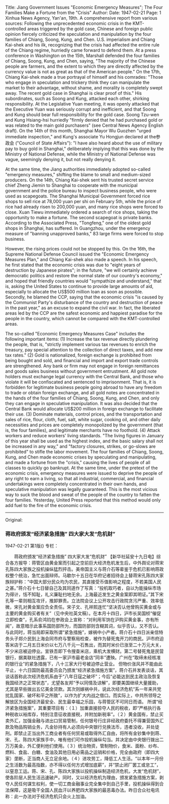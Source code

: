Title: Jiang Government Issues "Economic Emergency Measures"; The Four Families Make a Fortune from the "Crisis"
Author:
Date: 1947-02-21
Page: 1
Xinhua News Agency, Yan'an, 19th. A comprehensive report from various sources: Following the unprecedented economic crisis in the KMT-controlled areas triggered by the gold case, Chinese and foreign public opinion fiercely criticized the speculation and manipulation by the four families of Chiang, Soong, Kung, and Chen. U.S. imperialism and Chiang Kai-shek and his ilk, recognizing that the crisis had affected the entire rule of the Chiang regime, hurriedly came forward to defend them. At a press conference in Washington on the 15th, Marshall defended the four families of Chiang, Soong, Kung, and Chen, saying, "The majority of the Chinese people are farmers, and the extent to which they are directly affected by the currency value is not as great as that of the American people." On the 17th, Chiang Kai-shek made a true portrayal of himself and his comrades: "Those who engage in speculation and trickery think they can manipulate the market to their advantage, without shame, and morality is completely swept away. The recent gold case in Shanghai is clear proof of this." His subordinates, such as Soong and Kung, attacked each other, shirking responsibility. At the Legislative Yuan meeting, it was openly attacked that the Executive Yuan was seriously corrupt and inefficient, and that Soong and Kung should bear full responsibility for the gold case. Soong Tzu-wen and Kung Hsiang-hsi hurriedly "firmly denied that he had purchased gold or was related to the main gold purchasers" (see Central News Agency English draft). On the 14th of this month, Shanghai Mayor Wu Guozhen "urged immediate inspection," and Kung's associate Yu Hongjun declared at the参政会 ("Council of State Affairs"): "I have also heard about the use of military pay to buy gold in Shanghai," deliberately implying that this was done by the Ministry of National Defense, while the Ministry of National Defense was vague, seemingly denying it, but not really denying it.

At the same time, the Jiang authorities immediately adopted so-called "emergency measures," shifting the blame to small and medium-sized producers. On the 14th, Chiang Kai-shek sent his trusted secret service chief Zheng Jiemin to Shanghai to cooperate with the municipal government and the police bureau to inspect business people, who were used as scapegoats. The Shanghai Municipal Government forced rice shops to sell rice at 78,000 yuan per shi on February 5th, while the price of rice had already risen to 200,000 yuan, and many rice shops were forced to close. Xuan Tiewu immediately ordered a search of rice shops, taking the opportunity to make a fortune. The second scapegoat is private banks. According to the Associated Press, "Tongfeng," one of the oldest gold shops in Shanghai, has suffered. In Guangzhou, under the emergency measure of "banning unapproved banks," 83 large firms were forced to stop business.

However, the rising prices could not be stopped by this. On the 16th, the Supreme National Defense Council issued the "Economic Emergency Measures Plan," and Chiang Kai-shek also made a speech. In his speech, he first stated that the economic crisis was due to "eight years of destruction by Japanese pirates"; in the future, "we will certainly achieve democratic politics and restore the normal state of our country's economy," and hoped that friendly countries would "sympathize and understand," that is, asking the United States to continue to provide large amounts of aid, especially to allocate the US$500 million loan as soon as possible. Secondly, he blamed the CCP, saying that the economic crisis "is caused by the Communist Party's disturbance of the country and destruction of peace in the past year," as an excuse to expand the civil war. In fact, the liberated areas led by the CCP are the safest economic and happiest paradise for the people in the country, which cannot be compared with the KMT-controlled areas.

The so-called "Economic Emergency Measures Case" includes the following important items: (1) Increase the tax revenue directly plundering the people, that is, "strictly implement various tax revenues to enrich the treasury, pay special attention to the collection of direct taxes, and add new tax rates." (2) Gold is nationalized, foreign exchange is prohibited from being bought and sold, and financial and import and export trade controls are strengthened. Any bank or firm may not engage in foreign remittances and goods sales business without government entrustment. All gold note holders must exchange legal currency with the Central Bank, and those who violate it will be confiscated and sentenced to imprisonment. That is, it is forbidden for legitimate business people going abroad to have any freedom to trade or obtain foreign exchange, and all gold notes are concentrated in the hands of the four families of Chiang, Soong, Kung, and Chen, and only they can engage in speculative manipulation. It was also decided that the Central Bank would allocate US$200 million in foreign exchange to facilitate their use. (3) Dominate materials, control prices, and the transportation and sales of rice, flour, cloth, fuel, salt, white sugar, cooking oil, and other daily necessities and prices are completely monopolized by the government (that is, the four families), and legitimate merchants have no foothold. (4) Attack workers and reduce workers' living standards. "The living figures in January of this year shall be used as the highest index, and the basic salary shall not be increased in any way," and "factory closures, strikes, or go-slows are prohibited" to stifle the labor movement. The four families of Chiang, Soong, Kung, and Chen made economic crises by speculating and manipulating, and made a fortune from the "crisis," causing the lives of people of all classes to quickly go bankrupt. At the same time, under the pretext of the economic crisis, emergency measures were issued to deprive the people of any right to earn a living, so that all industrial, commercial, and financial undertakings were completely concentrated in their own hands, and speculative manipulation was legally guaranteed. This is the most vicious way to suck the blood and sweat of the people of the country to fatten the four families. Yesterday, United Press reported that this method would only add fuel to the fire of the economic crisis.



<hr /> 

Original: 


### 蒋政府颁发“经济紧急措施”  四大家大发“危机财”

1947-02-21
第1版()
专栏：

　　蒋政府颁发“经济紧急措施”
    四大家大发“危机财”
    【新华社延安十九日电】综合各方报导：蒋管区由黄金案而引起之空前巨大经济危机发生后，中外舆论对蒋宋孔陈四大家族之投机操纵猛烈抨击。美帝国主义与蒋介石等辈鉴于危机已影响蒋政权整个统治，急忙出面辩师。马歇尔十五日在华府记者招待会上替蒋宋孔陈四大家族辩护称：“中国大部分民众均为农民，其直接受币值影响之程度，不若美国人民之甚。”蒋介石十七日替自己及其同道作了写真：“投机取巧者，自以为能操纵市场为得计，恬不知耻，礼义廉耻扫地无余。上海最近发生之黄金案即其明证。”其下宋孔等一辈则相互攻讦，推卸罪责。立法院会议上公开攻击行政院贪污严重、效率低微，宋孔对黄金案应负全责任。宋子文、孔祥熙连忙“坚决否认他曾购买黄金或与主要的黄金购买者有关”（见中央社英文稿）。在本月十四日，沪市长吴国桢“催促立即检查”，孔系俞鸿钧在参政会上宣称：“对利用军饷在沪购买黄金事，亦有所闻”，故意暗示此事系国防部所为，而国防部则含糊其词，似乎否认，又不否认。
    与此同时，蒋当局即采取所谓“紧急措施”，嫁祸中小产者。蒋介石十四日派亲信特务头子郑介民到上海会同市府与警察局检查，被作为替死鬼开刀的商民。沪市府迫答米店于二月五日米价以七万八千元一石售出，而其时米价已涨至二十万元大关，不少米店被迫停业。宣铁吾即下令搜查米店，乘机大发横财。第二号替死鬼是民营银行，据美联社透露，已有一家沪市最老金店“同丰”遭殃。广州在“取缔未经核准的银行业”的紧急措施下，八十三家大行号被迫停止营业。
    但物价涨风并不能由此平止，十六日国防最高委员会乃颁发“经济紧急措施方案”，蒋介石并发表谈话，其谈话首称此次经济危机系由于“八年日寇之破坏”；今后“必能达到民主政治及恢复我国经济之正常状态”，尤望各友邦“予以同情及谅解”，即要美国继续大量援助，尤其是早些拨出五亿美金贷款。其次则嫁祸中共，说此次经济危机“系一年来共党扰乱国家、破坏和平之所致”，以作为扩大内战之借口。而实际上，中共所领导之解放区为全国经济最安全、民生最幸福之乐园，与蒋管区不可同日而语。
    所谓“经济紧急措施案”，其重要项目有：（１）加重直接掠夺人民的税收，即“严格执行各种税收以裕库存，特别注意征收直接税，并附加新税率”。（２）黄金国有，禁止买卖外汇，加强金融与进出口贸易管制，任何银号行庄非经政府委托不得兼营国外汇款及物品购销业务，凡金钞持有人必须向中央银行兑换法币，违者没收，并处徒刑。即禁止正当出外工商业者有任何贸易或取得外汇自由，将所有金钞集中到蒋、宋、孔、陈四大家族手中，唯有他们可作投机操纵勾当。并决定由中央银行拨出二万万美金，外汇便利他们使用。（３）统治物资，管制物价，食米、面粉、纱布、燃料、食盐、白糖、食油及其他日用必需品之运销和价格，完全由政府（即四大家）垄断，正当商人无立足余地。（４）进攻劳工，降低工人生活。“以本年一月份之生活数为最高指数，亦不得以任何方式增加底薪”，并“禁止闭厂罢工或怠工”，以窒息工运。蒋、宋、孔、陈四大家族以投机操纵制造经济危机，大发“危机财”，使各阶层人民生活迅速破产。同时，又以经济危机为理由，颁发紧急措施方案，剥夺人民任何谋生权利，使一切工商金融事业完全集中到自己手里，投机操纵得到合法保障，这是吸干全国人民血汗以养肥四大家族的最恶毒办法。昨日合众社电讯称：此一办法对于经济危机只会火上加油。
